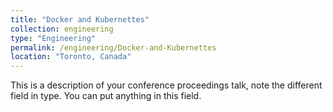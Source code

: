 ```yaml
---
title: "Docker and Kubernettes"
collection: engineering
type: "Engineering"
permalink: /engineering/Docker-and-Kubernettes
location: "Toronto, Canada"
---
```


This is a description of your conference proceedings talk, note the different field in type. You can put anything in this field.
